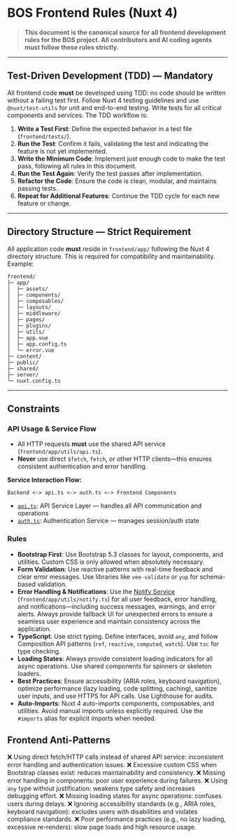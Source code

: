 # BOS Frontend Rules (Nuxt 4)

> **This document is the canonical source for all frontend development rules for the BOS project. All contributors and AI coding agents must follow these rules strictly.**

---

## Test-Driven Development (TDD) — Mandatory

All frontend code **must** be developed using TDD: no code should be written without a failing test first. Follow Nuxt 4 testing guidelines and use `@nuxt/test-utils` for unit and end-to-end testing. Write tests for all critical components and services. The TDD workflow is:

1. **Write a Test First**: Define the expected behavior in a test file (`frontend/tests/`).
2. **Run the Test**: Confirm it fails, validating the test and indicating the feature is not yet implemented.
3. **Write the Minimum Code**: Implement just enough code to make the test pass, following all rules in this document.
4. **Run the Test Again**: Verify the test passes after implementation.
5. **Refactor the Code**: Ensure the code is clean, modular, and maintains passing tests.
6. **Repeat for Additional Features**: Continue the TDD cycle for each new feature or change.

---

## Directory Structure — Strict Requirement

All application code **must** reside in `frontend/app/` following the Nuxt 4 directory structure. This is required for compatibility and maintainability. Example:

```plaintext
frontend/
├─ app/
│  ├─ assets/
│  ├─ components/
│  ├─ composables/
│  ├─ layouts/
│  ├─ middleware/
│  ├─ pages/
│  ├─ plugins/
│  ├─ utils/
│  ├─ app.vue
│  ├─ app.config.ts
│  └─ error.vue
├─ content/
├─ public/
├─ shared/
├─ server/
└─ nuxt.config.ts
```

---

## Constraints

### API Usage & Service Flow

- All HTTP requests **must** use the shared API service (`frontend/app/utils/api.ts`).
- **Never** use direct `$fetch`, `fetch`, or other HTTP clients—this ensures consistent authentication and error handling.

**Service Interaction Flow:**

```text
Backend <-> api.ts <-> auth.ts <-> Frontend Components
```

- [`api.ts`](design/app/services/Api.md): API Service Layer — handles all API communication and operations
- [`auth.ts`](design/app/services/Auth.md): Authentication Service — manages session/auth state

### Rules

- **Bootstrap First**: Use Bootstrap 5.3 classes for layout, components, and utilities. Custom CSS is only allowed when absolutely necessary.
- **Form Validation**: Use reactive patterns with real-time feedback and clear error messages. Use libraries like `vee-validate` or `yup` for schema-based validation.
- **Error Handling & Notifications**: Use the [Notify Service](design/app/services/Notify.md) (`frontend/app/utils/notify.ts`) for all user feedback, error handling, and notifications—including success messages, warnings, and error alerts. Always provide fallback UI for unexpected errors to ensure a seamless user experience and maintain consistency across the application.
- **TypeScript**: Use strict typing. Define interfaces, avoid `any`, and follow Composition API patterns (`ref`, `reactive`, `computed`, `watch`). Use `tsc` for type checking.
- **Loading States**: Always provide consistent loading indicators for all async operations. Use shared components for spinners or skeleton loaders.
- **Best Practices**: Ensure accessibility (ARIA roles, keyboard navigation), optimize performance (lazy loading, code splitting, caching), sanitize user inputs, and use HTTPS for API calls. Use Lighthouse for audits.
- **Auto-Imports**: Nuxt 4 auto-imports components, composables, and utilities. Avoid manual imports unless explicitly required. Use the `#imports` alias for explicit imports when needed.

## Frontend Anti-Patterns

❌ Using direct fetch/HTTP calls instead of shared API service: inconsistent error handling and authentication issues.
❌ Excessive custom CSS when Bootstrap classes exist: reduces maintainability and consistency.
❌ Missing error handling in components: poor user experience during failures.
❌ Using `any` type without justification: weakens type safety and increases debugging effort.
❌ Missing loading states for async operations: confuses users during delays.
❌ Ignoring accessibility standards (e.g., ARIA roles, keyboard navigation): excludes users with disabilities and violates compliance standards.
❌ Poor performance practices (e.g., no lazy loading, excessive re-renders): slow page loads and high resource usage.
